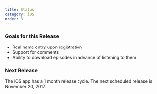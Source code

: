 ```yaml
---
title: Status
category: iOS
order: 3
---
```


### Goals for this Release

* Real name entry upon registration
* Support for comments
* Ability to download episodes in advance of listening to them

### Next Release

The iOS app has a 1 month release cycle. The next scheduled release is
November 20, 2017.
